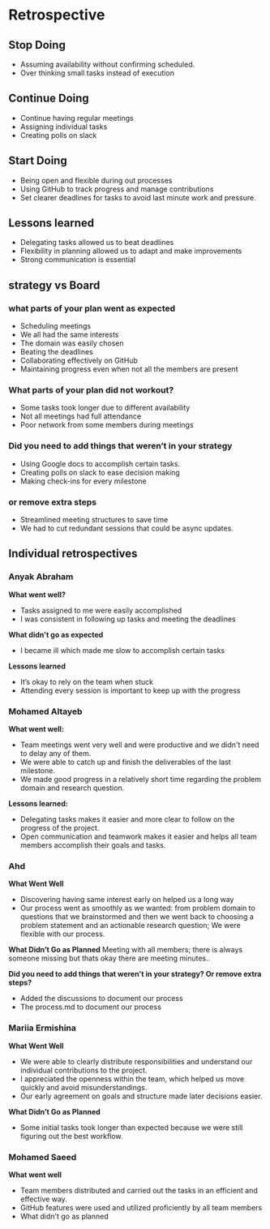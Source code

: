 # Retrospective

## Stop Doing

* Assuming availability without confirming scheduled.
* Over thinking small tasks instead of execution

## Continue Doing

* Continue having regular meetings
* Assigning individual tasks
* Creating polls on slack

## Start Doing

* Being open and flexible during out processes
* Using GitHub to track progress and manage contributions
* Set clearer deadlines for tasks to avoid last minute work and pressure.

## Lessons learned

* Delegating tasks allowed us to beat deadlines
* Flexibility in planning allowed us to adapt and make improvements
* Strong communication is essential

## strategy vs Board

### what parts of your plan went as expected

* Scheduling meetings
* We all had the same interests
* The domain was easily chosen
* Beating the deadlines
* Collaborating effectively on GitHub
* Maintaining progress even when not all the members are present

### What parts of your plan did not workout?

* Some tasks took longer due to different availability
* Not all meetings had full attendance
* Poor network from some members during meetings

### Did you need to add things that weren’t in your strategy

* Using Google docs to accomplish certain tasks.
* Creating polls on slack to ease decision making
* Making check-ins for every milestone

### or remove extra steps

* Streamlined meeting structures to save time
* We had to cut redundant sessions that could be async updates.

## Individual retrospectives

### Anyak Abraham

**What went well?**

* Tasks assigned to me were easily accomplished
* I was consistent in following up tasks and meeting the deadlines

**What didn't go as expected**

* I became ill which made me slow to accomplish certain tasks

**Lessons learned**

* It’s okay to rely on the team when stuck
* Attending every session is important to keep up with the progress

### Mohamed Altayeb

**What went well:**

* Team meetings went very well and were productive and we didn't need to delay any of them.
* We were able to catch up and finish the deliverables of the last milestone.
* We made good progress in a relatively short time regarding the problem domain and research question.

**Lessons learned:**

* Delegating tasks makes it easier and more clear to follow on the progress of the project.
* Open communication and teamwork makes it easier and helps all team members accomplish their goals and tasks.

### Ahd

**What Went Well**

* Discovering having same interest early on helped us a long way
* Our process went as smoothly as we wanted: from problem domain to questions that we brainstormed and then we went back to choosing a problem statement and an actionable research question; We were flexible with our process.

**What Didn’t Go as Planned**
Meeting with all members; there is always someone missing but thats okay there are meeting minutes..

**Did you need to add things that weren't in your strategy? Or remove extra steps?**

* Added the discussions to document our process
* The process.md to document our process

### Mariia Ermishina

**What Went Well**

* We were able to clearly distribute responsibilities and understand our individual contributions to the project.  
* I appreciated the openness within the team, which helped us move quickly and avoid misunderstandings.  
* Our early agreement on goals and structure made later decisions easier.  

**What Didn’t Go as Planned**

* Some initial tasks took longer than expected because we were still figuring out the best workflow.  

### Mohamed Saeed

**What went well**

* Team members distributed and carried out the tasks in an efficient and effective way.
* GitHub features were used and utilized proficiently by all team members
* What didn't go as planned
